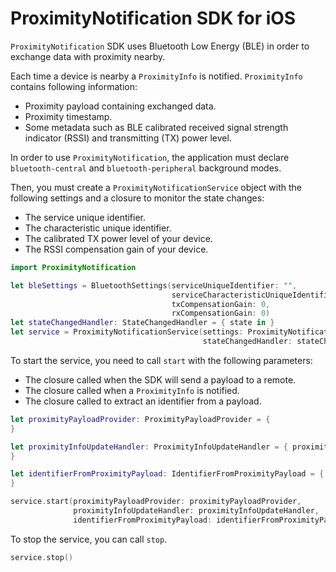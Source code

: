 # ProximityNotification SDK for iOS

`ProximityNotification` SDK uses Bluetooth Low Energy (BLE) in order to exchange data with proximity nearby.

Each time a device is nearby a `ProximityInfo` is notified. `ProximityInfo` contains following information:
- Proximity payload containing exchanged data.
- Proximity timestamp.
- Some metadata such as BLE calibrated received signal strength indicator (RSSI) and transmitting (TX) power level.

In order to use `ProximityNotification`, the application must declare `bluetooth-central` and `bluetooth-peripheral` background modes.

Then, you must create a `ProximityNotificationService` object with the following settings and a closure to monitor the state changes:
- The service unique identifier.
- The characteristic unique identifier.
- The calibrated TX power level of your device.
- The RSSI compensation gain of your device.

```swift
import ProximityNotification

let bleSettings = BluetoothSettings(serviceUniqueIdentifier: "",
                                    serviceCharacteristicUniqueIdentifier: "",
                                    txCompensationGain: 0,
                                    rxCompensationGain: 0)
let stateChangedHandler: StateChangedHandler = { state in }
let service = ProximityNotificationService(settings: ProximityNotificationSettings(bluetoothSettings: bleSettings),
                                           stateChangedHandler: stateChangedHandler)
```

To start the service, you need to call `start` with the following parameters:
- The closure called when the SDK will send a payload to a remote.
- The closure called when a `ProximityInfo` is notified.
- The closure called to extract an identifier from a payload.

```swift
let proximityPayloadProvider: ProximityPayloadProvider = {
}

let proximityInfoUpdateHandler: ProximityInfoUpdateHandler = { proximity in
}

let identifierFromProximityPayload: IdentifierFromProximityPayload = { payload in
}

service.start(proximityPayloadProvider: proximityPayloadProvider,
              proximityInfoUpdateHandler: proximityInfoUpdateHandler,
              identifierFromProximityPayload: identifierFromProximityPayload)
```

To stop the service, you can call `stop`.

```swift
service.stop()
```
